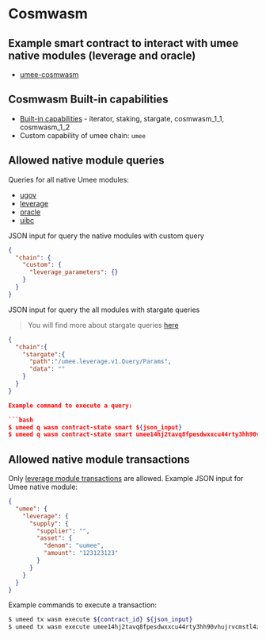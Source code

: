 # Cosmwasm

## Example smart contract to interact with umee native modules (leverage and oracle)

- [umee-cosmwasm](https://github.com/umee-network/umee-cosmwasm)

## Cosmwasm Built-in capabilities

- [Built-in capabilities](https://github.com/CosmWasm/cosmwasm/blob/main/docs/CAPABILITIES-BUILT-IN.md) - iterator, staking, stargate, cosmwasm_1_1, cosmwasm_1_2
- Custom capability of umee chain: `umee`

## Allowed native module queries

Queries for all native Umee modules:

- [ugov](https://github.com/umee-network/umee/blob/main/proto/umee/ugov/v1/query.proto)
- [leverage](https://github.com/umee-network/umee/blob/main/proto/umee/leverage/v1/query.proto)
- [oracle](https://github.com/umee-network/umee/blob/main/proto/umee/oracle/v1/query.proto)
- [uibc](https://github.com/umee-network/umee/blob/main/proto/umee/uibc/v1/quota.proto)


JSON input for query the native modules with custom query
```json
{
  "chain": {
    "custom": {
      "leverage_parameters": {}
    }
  }
}
```

JSON input for query the all modules with stargate queries
> You will find more about stargate queries [here](https://github.com/CosmWasm/wasmvm/blob/v1.2.3/types/queries.go#L339-L350)
```json
{
  "chain":{
    "stargate":{
      "path":"/umee.leverage.v1.Query/Params",
      "data": ""
    }
  }
}

Example command to execute a query:

```bash
$ umeed q wasm contract-state smart ${json_input}
$ umeed q wasm contract-state smart umee14hj2tavq8fpesdwxxcu44rty3hh90vhujrvcmstl4zr3txmfvw9scsdqqx '{"chain":{"custom":{"leverage_params":{}}}}'
```

## Allowed native module transactions

Only [leverage module transactions](https://github.com/umee-network/umee/blob/main/proto/umee/leverage/v1/tx.proto) are allowed. Example JSON input for Umee native module:

```json
{
  "umee": {
    "leverage": {
      "supply": {
        "supplier": "",
        "asset": {
          "denom": "uumee",
          "amount": "123123123"
        }
      }
    }
  }
}
```

Example commands to execute a transaction:

```bash
$ umeed tx wasm execute ${contract_id} ${json_input}
$ umeed tx wasm execute umee14hj2tavq8fpesdwxxcu44rty3hh90vhujrvcmstl4zr3txmfvw9scsdqqx '{"umee":{"leverage":{"supply_collateral":{"supplier":"umee1s84d29zk3k20xk9f0hvczkax90l9t94g72n6wm","asset":{"denom":"uumee","amount":"1234"}}}}}'
```
